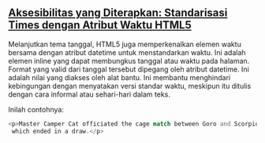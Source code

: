 ## [Aksesibilitas yang Diterapkan: Standarisasi Times dengan Atribut Waktu HTML5](https://learn.freecodecamp.org/responsive-web-design/applied-accessibility/standardize-times-with-the-html5-datetime-attribute)

Melanjutkan tema tanggal, HTML5 juga memperkenalkan elemen waktu bersama dengan atribut datetime untuk menstandarkan waktu. Ini adalah elemen inline yang dapat membungkus tanggal atau waktu pada halaman. Format yang valid dari tanggal tersebut dipegang oleh atribut datetime. Ini adalah nilai yang diakses oleh alat bantu. Ini membantu menghindari kebingungan dengan menyatakan versi standar waktu, meskipun itu ditulis dengan cara informal atau sehari-hari dalam teks.



Inilah contohnya:

```php
<p>Master Camper Cat officiated the cage match between Goro and Scorpion <time datetime="2013-02-13">last Wednesday</time>,
 which ended in a draw.</p>
```



